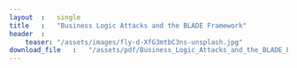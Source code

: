 ```yaml
---
layout  :   single
title   :   "Business Logic Attacks and the BLADE Framework"
header  :
    teaser: "/assets/images/fly-d-XfG3mtbC3ns-unsplash.jpg"
download_file   :   "/assets/pdf/Business_Logic_Attacks_and_the_BLADE_Framework_report.pdf"
---
```

